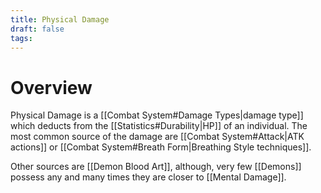 ```yaml
---
title: Physical Damage
draft: false
tags:
---
```


# Overview
Physical Damage is a [[Combat System#Damage Types|damage type]] which deducts from the [[Statistics#Durability|HP]] of an individual. The most common source of the damage are [[Combat System#Attack|ATK actions]] or [[Combat System#Breath Form|Breathing Style techniques]].

Other sources are [[Demon Blood Art]], although, very few [[Demons]] possess any and many times they are closer to [[Mental Damage]].